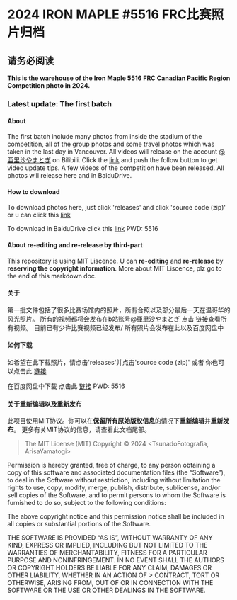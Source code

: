 # 2024 IRON MAPLE #5516 FRC比赛照片归档
## 请务必阅读
**This is the warehouse of the Iron Maple 5516 FRC Canadian Pacific Region Competition photo in 2024.**
### Latest update: The first batch
#### About
The first batch include many photos from inside the stadium of the competition, all of the group photos and some travel photos which was taken in the last day in Vancouver.
All videos will release on the account [@亜里沙やまとぎ](https://space.bilibili.com/511723776) on Bilibili.
Click the [link](https://space.bilibili.com/511723776) and push the follow button to get video update tips.
A few videos of the competition have been released.
All photos will release here and in BaiduDrive.

#### How to download
To download photos here, just click 'releases' and click 'source code \(zip\)'
or
u can click this [link](https://github.com/CCSC-Robotics-club/2024_Iron_Maple_5516_FRC_Canadian_Pacific_Foto/releases/tag/FirstBatch)

To download in BaiduDrive
click this [link](https://pan.baidu.com/s/1RwgmMR-NDAr_e7kz53FdOA?pwd=5516) PWD: 5516

#### About re-editing and re-release by third-part
This repository is using MIT Liscence. U can **re-editing** and **re-release** by **reserving the copyright information**.
More about MIT Liscence, plz go to the end of this markdown doc.

#### 关于
第一批文件包括了很多比赛场馆内的照片，所有合照以及部分最后一天在温哥华的风光照片。
所有的视频都将会发布在b站账号[@亜里沙やまとぎ](https://space.bilibili.com/511723776)
点击 [链接](https://space.bilibili.com/511723776)查看所有视频。
目前已有少许比赛视频已经发布/
所有照片会发布在此以及百度网盘中

#### 如何下载
如希望在此下载照片，请点击'releases'并点击'source code \(zip\)'
或者
你也可以点击此 [链接](https://github.com/CCSC-Robotics-club/2024_Iron_Maple_5516_FRC_Canadian_Pacific_Foto/releases)

在百度网盘中下载
点击此 [链接](https://pan.baidu.com/s/1RwgmMR-NDAr_e7kz53FdOA?pwd=5516) PWD: 5516

#### 关于重新编辑以及重新发布
此项目使用MIT协议。你可以在**保留所有原始版权信息**的情况下**重新编辑**并**重新发布**。
更多有关MIT协议的信息，请查看此文档尾部。

> The MIT License (MIT)
Copyright © 2024 <TsunadoFotografia, ArisaYamatogi>

Permission is hereby granted, free of charge, to any person obtaining a copy of this software and associated documentation files (the “Software”), to deal in the Software without restriction, including without limitation the rights to use, copy, modify, merge, publish, distribute, sublicense, and/or sell copies of the Software, and to permit persons to whom the Software is furnished to do so, subject to the following conditions:

The above copyright notice and this permission notice shall be included in all copies or substantial portions of the Software.

THE SOFTWARE IS PROVIDED “AS IS”, WITHOUT WARRANTY OF ANY KIND, EXPRESS OR IMPLIED, INCLUDING BUT NOT LIMITED TO THE WARRANTIES OF MERCHANTABILITY, FITNESS FOR A        PARTICULAR PURPOSE AND NONINFRINGEMENT. IN NO EVENT SHALL THE AUTHORS OR COPYRIGHT HOLDERS BE LIABLE FOR ANY CLAIM, DAMAGES OR OTHER LIABILITY, WHETHER IN AN ACTION OF > CONTRACT, TORT OR OTHERWISE, ARISING FROM, OUT OF OR IN CONNECTION WITH THE SOFTWARE OR THE USE OR OTHER DEALINGS IN THE SOFTWARE.

